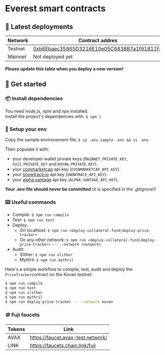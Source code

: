 # Everest smart contracts

## 🔗 Latest deployments
| Network  | Contract addres |
| ---------| --------------------- |
| Testnet  | [0xb6Ebaec35865D3216E10e05C6838B7a1f91811FA](https://testnet.snowtrace.io/address/0xb6Ebaec35865D3216E10e05C6838B7a1f91811FA) |
| Mainnet  | Not deployed yet |

**Please update this table when you deploy a new version!**

## 📌 Get started

### 📦 Install dependencies
You need *node.js*, *npm* and *npx* installed.\
Install the project's dependencies with: `$ npm i`

### 🔧 Setup your env
Copy the sample environement file: `$ cp .env.sample .env && vi .env`

Then populate it with:
- your developer wallet private keys (`MAINNET_PRIVATE_KEY`, `FUJI_PRIVATE_KEY` and `KOVAN_PRIVATE_KEY`).
- your [coinmarketcap](https://coinmarketcap.com/api/) api key (`COINMARKETCAP_API_KEY`).
- your [snowtrace.io](https://snowtrace.io/myapikey) api key (`SNOWTRACE_API_KEY`).
- your [alpha vantage](https://www.alphavantage.co/support/#api-key) api key (`ALPHA_VANTAGE_API_KEY`).

**Your .env file should never be committed** (it is specified in the *.gitignore*)!

### ⌨️ Useful commands

- Compile: `$ npm run compile`
- Test: `$ npm run test`
- Deploy:
    - On localhost: `$ npm run <deploy-collateral-fund|deploy-price-tracker>`
    - On any other network: `$ npm run <deploy-collateral-fund|deploy-price-tracker> -- --network <network>`
- Audit:
    - Slither: `$ npm run slither`
    - Mythril: `$ npm run mythril`

Here's a simple workflow to compile, test, audit and deploy the `PriceTracker`contract on the Kovan testnet:
```sh
$ npm run compile
$ npm run test
$ npm run slither
$ npm run mythril
$ npm run deploy-price-tracker -- --network kovan
```

### 🪙 Fuji faucets

| Tokens | Link |
| ------ | ---- |
| AVAX | https://faucet.avax-test.network/ |
| LINK | https://faucets.chain.link/fuji |
